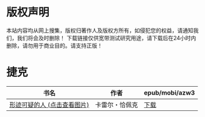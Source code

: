 # 版权声明

本站内容均从网上搜集，版权归著作人及版权方所有，如侵犯您的权益，请通知我们，我们将会及时删除！ 下载链接仅供宽带测试研究用途，请下载后在24小时内删除，请勿用于商业目的。请支持正版！

# 捷克

| 书名 | 作者 | epub/mobi/azw3 |
| --- | --- | --- |
| [形迹可疑的人 (点击查看图片)](https://www.dushupai.com/attachment/2024/06/09/9993306d0829aff5.jpg) | 卡雷尔・恰佩克 | [下载](https://url89.ctfile.com/f/31084289-1356984733-d9cb55?p=8866) |

